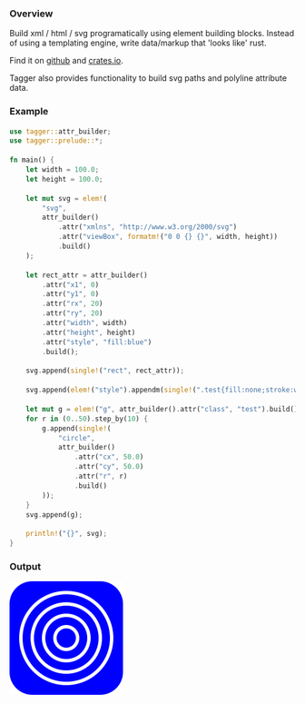 ### Overview

Build xml / html / svg programatically using element building blocks.
Instead of using a templating engine, write data/markup that 'looks like' rust.

Find it on [github](https://github.com/tiby312/tagger) and [crates.io](https://crates.io/crates/tagger).

Tagger also provides functionality to build svg paths and polyline attribute data.

### Example

```rust
use tagger::attr_builder;
use tagger::prelude::*;

fn main() {
    let width = 100.0;
    let height = 100.0;

    let mut svg = elem!(
        "svg",
        attr_builder()
            .attr("xmlns", "http://www.w3.org/2000/svg")
            .attr("viewBox", formatm!("0 0 {} {}", width, height))
            .build()
    );

    let rect_attr = attr_builder()
        .attr("x1", 0)
        .attr("y1", 0)
        .attr("rx", 20)
        .attr("ry", 20)
        .attr("width", width)
        .attr("height", height)
        .attr("style", "fill:blue")
        .build();

    svg.append(single!("rect", rect_attr));

    svg.append(elem!("style").appendm(single!(".test{fill:none;stroke:white;stroke-width:3}")));

    let mut g = elem!("g", attr_builder().attr("class", "test").build());
    for r in (0..50).step_by(10) {
        g.append(single!(
            "circle",
            attr_builder()
                .attr("cx", 50.0)
                .attr("cy", 50.0)
                .attr("r", r)
                .build()
        ));
    }
    svg.append(g);

    println!("{}", svg);
}

```




### Output


<img src="./assets/svg_example.svg" alt="demo">
